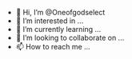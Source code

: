 - 👋 Hi, I’m @Oneofgodselect
- 👀 I’m interested in ...
- 🌱 I’m currently learning ...
- 💞️ I’m looking to collaborate on ...
- 📫 How to reach me ...

<!---
Oneofgodselect/Oneofgodselect is a ✨ special ✨ repository because its `README.md` (this file) appears on your GitHub profile.
You can click the Preview link to take a look at your changes.
--->
